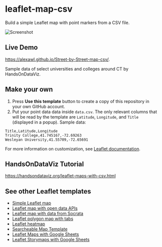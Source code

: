# leaflet-map-csv
Build a simple Leaflet map with point markers from a CSV file.

![Screenshot](leaflet-map-csv.png)

## Live Demo
https://alexawl.github.io/Street-by-Street-map-csv/.

Sample data of select universities and colleges around CT by HandsOnDataViz.

## Make your own

1. Press **Use this template** button to create a copy of this repository in your own GitHub account.
2. Put your point data data inside `data.csv`. The only relevant columns that will be read by the template
are `Latitude`, `Longitude`, and `Title` (displayed in a popup). Sample data:
```
Title,Latitude,Longitude
Trinity College,41.745167,-72.69263
Wesleyan University,41.55709,-72.65691
```

For more information on customization, see [Leaflet documentation](https://leafletjs.com/).

## HandsOnDataViz Tutorial
https://handsondataviz.org/leaflet-maps-with-csv.html

## See other Leaflet templates
* [Simple Leaflet map](https://github.com/HandsOnDataViz/leaflet-map-simple)
* [Leaflet map with open data APIs](https://github.com/HandsOnDataViz/leaflet-maps-open-data-apis)
* [Leaflet map with data from Socrata](https://github.com/HandsOnDataViz/leaflet-socrata)
* [Leaflet polygon map with tabs](https://github.com/HandsOnDataViz/leaflet-map-polygon-tabs)
* [Leaflet heatmap](https://github.com/HandsOnDataViz/leaflet-heatmap)
* [Searcheable Map Template](https://github.com/HandsOnDataViz/searchable-map-template-csv)
* [Leaflet Maps with Google Sheets](https://github.com/HandsOnDataViz/leaflet-maps-with-google-sheets)
* [Leaflet Storymaps with Google Sheets](https://github.com/HandsOnDataViz/leaflet-storymaps-with-google-sheets)
